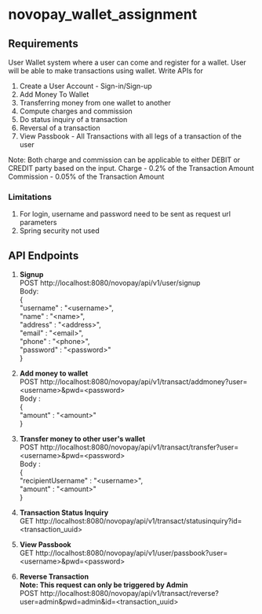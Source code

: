 # novopay_wallet_assignment

## Requirements

User Wallet system where a user can come and register for a wallet. User will be able to make transactions using wallet. Write APIs for

1. Create a User Account - Sign-in/Sign-up
2. Add Money To Wallet
3. Transferring money from one wallet to another
4. Compute charges and commission
5. Do status inquiry of a transaction
6. Reversal of a transaction
7. View Passbook - All Transactions with all legs of a transaction of the user

Note: Both charge and commission can be applicable to either DEBIT or CREDIT party based on the input.
Charge - 0.2% of the Transaction Amount
Commission - 0.05% of the Transaction Amount

### Limitations
1. For login, username and password need to be sent as request url parameters
2. Spring security not used

## API Endpoints

1. **Signup** <br/>
    POST    http://localhost:8080/novopay/api/v1/user/signup <br/>
    Body: <br/>
    {<br/>
      "username" : "\<username\>", <br/>
      "name" : "\<name\>", <br/>
      "address" : "\<address\>", <br/>
      "email" : "\<email\>", <br/>
      "phone" : "\<phone\>", <br/>
      "password" : "\<password\>" <br/>
    }

2. **Add money to wallet** <br/>
    POST    http://localhost:8080/novopay/api/v1/transact/addmoney?user=<username\>&pwd=<password\> <br/>
    Body : <br/>
    { <br/>
      "amount" : "\<amount\>" <br/>
    }
    
3. **Transfer money to other user's wallet** <br/>
    POST    http://localhost:8080/novopay/api/v1/transact/transfer?user=<username\>&pwd=<password\> <br/>
    Body : <br/>
    { <br/>
      "recipientUsername" : "\<username\>", <br/>
      "amount" : "\<amount\>" <br/>
    }
    
 4. **Transaction Status Inquiry** <br/> 
    GET   http://localhost:8080/novopay/api/v1/transact/statusinquiry?id=<transaction_uuid\> <br/>
    
 5. **View Passbook**  <br/>
    GET   http://localhost:8080/novopay/api/v1/user/passbook?user=<username\>&pwd=<password\> <br/>
    
 6. **Reverse Transaction** <br/>
    **Note: This request can only be triggered by Admin** <br/>
    POST    http://localhost:8080/novopay/api/v1/transact/reverse?user=admin&pwd=admin&id=<transaction_uuid\> <br/>
